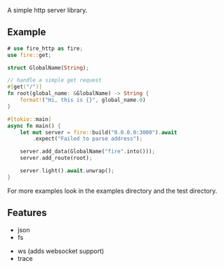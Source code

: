A simple http server library.

## Example
```rust no_run
# use fire_http as fire;
use fire::get;

struct GlobalName(String);

// handle a simple get request
#[get("/")]
fn root(global_name: &GlobalName) -> String {
	format!("Hi, this is {}", global_name.0)
}

#[tokio::main]
async fn main() {
	let mut server = fire::build("0.0.0.0:3000").await
		.expect("Failed to parse address");

	server.add_data(GlobalName("fire".into()));
	server.add_route(root);

	server.light().await.unwrap();
}
```

For more examples look in the examples directory and the test directory.

## Features
- json
- fs
<!-- - http2 (enables http 2 support) -->
- ws (adds websocket support)
- trace